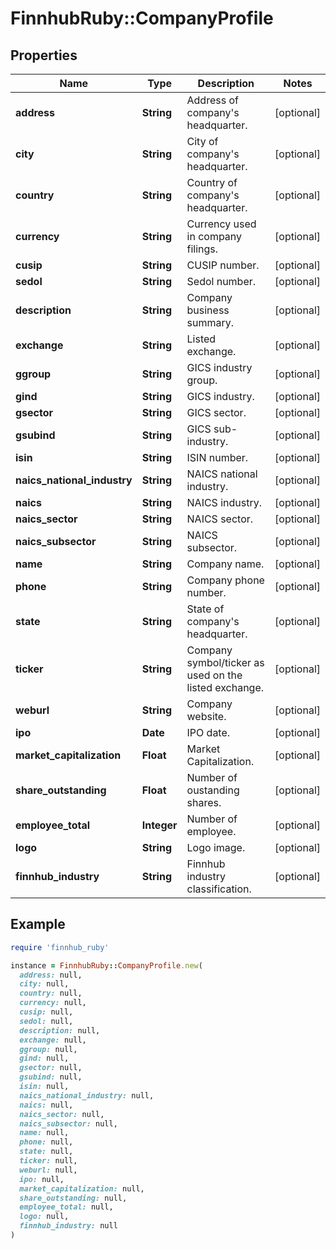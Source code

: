 # FinnhubRuby::CompanyProfile

## Properties

| Name | Type | Description | Notes |
| ---- | ---- | ----------- | ----- |
| **address** | **String** | Address of company&#39;s headquarter. | [optional] |
| **city** | **String** | City of company&#39;s headquarter. | [optional] |
| **country** | **String** | Country of company&#39;s headquarter. | [optional] |
| **currency** | **String** | Currency used in company filings. | [optional] |
| **cusip** | **String** | CUSIP number. | [optional] |
| **sedol** | **String** | Sedol number. | [optional] |
| **description** | **String** | Company business summary. | [optional] |
| **exchange** | **String** | Listed exchange. | [optional] |
| **ggroup** | **String** | GICS industry group. | [optional] |
| **gind** | **String** | GICS industry. | [optional] |
| **gsector** | **String** | GICS sector. | [optional] |
| **gsubind** | **String** | GICS sub-industry. | [optional] |
| **isin** | **String** | ISIN number. | [optional] |
| **naics_national_industry** | **String** | NAICS national industry. | [optional] |
| **naics** | **String** | NAICS industry. | [optional] |
| **naics_sector** | **String** | NAICS sector. | [optional] |
| **naics_subsector** | **String** | NAICS subsector. | [optional] |
| **name** | **String** | Company name. | [optional] |
| **phone** | **String** | Company phone number. | [optional] |
| **state** | **String** | State of company&#39;s headquarter. | [optional] |
| **ticker** | **String** | Company symbol/ticker as used on the listed exchange. | [optional] |
| **weburl** | **String** | Company website. | [optional] |
| **ipo** | **Date** | IPO date. | [optional] |
| **market_capitalization** | **Float** | Market Capitalization. | [optional] |
| **share_outstanding** | **Float** | Number of oustanding shares. | [optional] |
| **employee_total** | **Integer** | Number of employee. | [optional] |
| **logo** | **String** | Logo image. | [optional] |
| **finnhub_industry** | **String** | Finnhub industry classification. | [optional] |

## Example

```ruby
require 'finnhub_ruby'

instance = FinnhubRuby::CompanyProfile.new(
  address: null,
  city: null,
  country: null,
  currency: null,
  cusip: null,
  sedol: null,
  description: null,
  exchange: null,
  ggroup: null,
  gind: null,
  gsector: null,
  gsubind: null,
  isin: null,
  naics_national_industry: null,
  naics: null,
  naics_sector: null,
  naics_subsector: null,
  name: null,
  phone: null,
  state: null,
  ticker: null,
  weburl: null,
  ipo: null,
  market_capitalization: null,
  share_outstanding: null,
  employee_total: null,
  logo: null,
  finnhub_industry: null
)
```

